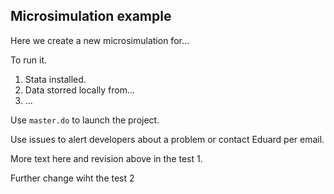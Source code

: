 ## Microsimulation example

Here we create a new microsimulation for...

To run it. 

1.  Stata installed.
2.  Data storred locally from...
3.  ...

Use `master.do` to launch the project.

Use issues to alert developers about a problem or contact Eduard per email.

More text here and revision above in the test 1.

Further change wiht the test 2

